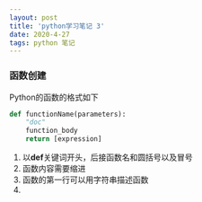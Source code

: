 ```yaml
---
layout: post
title: 'python学习笔记 3'
date: 2020-4-27
tags: python 笔记
---
```


### 函数创建

Python的函数的格式如下

```python
def functionName(parameters):
	"doc"
	function_body
	return [expression]
```

1. 以**def**关键词开头，后接函数名和圆括号以及冒号
2. 函数内容需要缩进
3. 函数的第一行可以用字符串描述函数
4. 
